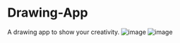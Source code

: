 # Drawing-App
A drawing app to show your creativity.
![image](https://github.com/Abelgeo/Drawing-App/assets/113246370/9946df07-3320-4e5a-8b26-ff63a3bd3c45)
![image](https://github.com/Abelgeo/Drawing-App/assets/113246370/85358b79-df00-4247-bdc0-055b42f7c574)
